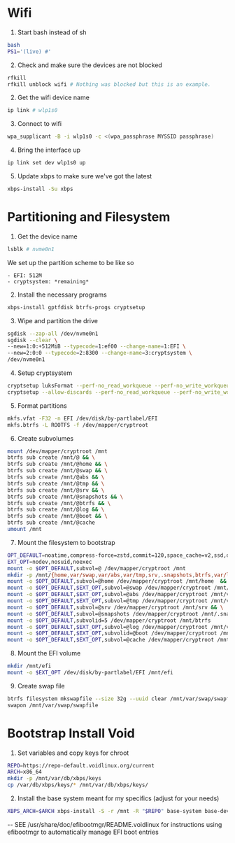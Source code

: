 # Wifi
1. Start bash instead of sh
```bash
bash
PS1='(live) #'
```
2. Check and make sure the devices are not blocked
```bash
rfkill
rfkill unblock wifi # Nothing was blocked but this is an example.
```
2. Get the wifi device name
```bash
ip link # wlp1s0
```
3. Connect to wifi
```bash
wpa_supplicant -B -i wlp1s0 -c <(wpa_passphrase MYSSID passphrase)
```
4. Bring the interface up
```bash
ip link set dev wlp1s0 up
```
5. Update xbps to make sure we've got the latest
```bash
xbps-install -Su xbps
```
# Partitioning and Filesystem
1. Get the device name
```bash
lsblk # nvme0n1
```
We set up the partition scheme to be like so
```
- EFI: 512M
- cryptsystem: *remaining*
```
2. Install the necessary programs
```bash
xbps-install gptfdisk btrfs-progs cryptsetup
```
3. Wipe and partition the drive
```bash
sgdisk --zap-all /dev/nvme0n1
sgdisk --clear \
--new=1:0:+512MiB --typecode=1:ef00 --change-name=1:EFI \
--new=2:0:0 --typecode=2:8300 --change-name=3:cryptsystem \
/dev/nvme0n1
```
4. Setup cryptsystem
```bash
cryptsetup luksFormat --perf-no_read_workqueue --perf-no_write_workqueue --type luks2 --cipher aes-xts-plain64 --key-size 512 --iter-time 2000 --pbkdf argon2id --hash sha3-512 /dev/disk/by-partlabel/cryptsystem
cryptsetup --allow-discards --perf-no_read_workqueue --perf-no_write_workqueue --persistent open /dev/disk/by-partlabel/cryptsystem cryptroot
```
5. Format partitions
```bash
mkfs.vfat -F32 -n EFI /dev/disk/by-partlabel/EFI
mkfs.btrfs -L ROOTFS -f /dev/mapper/cryptroot
```
6. Create subvolumes
```bash
mount /dev/mapper/cryptroot /mnt
btrfs sub create /mnt/@ && \
btrfs sub create /mnt/@home && \
btrfs sub create /mnt/@swap && \
btrfs sub create /mnt/@abs && \
btrfs sub create /mnt/@tmp && \
btrfs sub create /mnt/@srv && \
btrfs sub create /mnt/@snapshots && \
btrfs sub create /mnt/@btrfs && \
btrfs sub create /mnt/@log && \
btrfs sub create /mnt/@boot && \
btrfs sub create /mnt/@cache
umount /mnt
```
7. Mount the filesystem to bootstrap
```bash
OPT_DEFAULT=noatime,compress-force=zstd,commit=120,space_cache=v2,ssd,discard=async,autodefrag
EXT_OPT=nodev,nosuid,noexec
mount -o $OPT_DEFAULT,subvol=@ /dev/mapper/cryptroot /mnt
mkdir -p /mnt/{home,var/swap,var/abs,var/tmp,srv,.snapshots,btrfs,var/log,boot,var/cache} # Create all the required directories
mount -o $OPT_DEFAULT,subvol=@home /dev/mapper/cryptroot /mnt/home  && \
mount -o $OPT_DEFAULT,$EXT_OPT,subvol=@swap /dev/mapper/cryptroot /mnt/var/swap && \
mount -o $OPT_DEFAULT,$EXT_OPT,subvol=@abs /dev/mapper/cryptroot /mnt/var/abs && \
mount -o $OPT_DEFAULT,$EXT_OPT,subvol=@tmp /dev/mapper/cryptroot /mnt/var/tmp && \
mount -o $OPT_DEFAULT,subvol=@srv /dev/mapper/cryptroot /mnt/srv && \
mount -o $OPT_DEFAULT,subvol=@snapshots /dev/mapper/cryptroot /mnt/.snapshots && \
mount -o $OPT_DEFAULT,subvolid=5 /dev/mapper/cryptroot /mnt/btrfs
mount -o $OPT_DEFAULT,$EXT_OPT,subvol=@log /dev/mapper/cryptroot /mnt/var/log && \
mount -o $OPT_DEFAULT,$EXT_OPT,subvolid=@boot /dev/mapper/cryptroot /mnt/boot && \
mount -o $OPT_DEFAULT,$EXT_OPT,subvol=@cache /dev/mapper/cryptroot /mnt/var/cache
```
8. Mount the EFI volume
```bash
mkdir /mnt/efi
mount -o $EXT_OPT /dev/disk/by-partlabel/EFI /mnt/efi
```
9. Create swap file
```bash
btrfs filesystem mkswapfile --size 32g --uuid clear /mnt/var/swap/swapfile
swapon /mnt/var/swap/swapfile
```

# Bootstrap Install Void
1. Set variables and copy keys for chroot
```bash
REPO=https://repo-default.voidlinux.org/current
ARCH=x86_64
mkdir -p /mnt/var/db/xbps/keys
cp /var/db/xbps/keys/* /mnt/var/db/xbps/keys/
```
2. Install the base system meant for my specifics (adjust for your needs) 
```bash
XBPS_ARCH=$ARCH xbps-install -S -r /mnt -R "$REPO" base-system base-devel linux-firmware-amd linux-firmware-qualcomm btrfs-progs cryptsetup sbctl sbsigntool gummiboot-efistub efibootmgr efitools lz4 lzip zsh zsh-autosuggestions zsh-completions nano curl wget git
```
-- SEE /usr/share/doc/efibootmgr/README.voidlinux for instructions using efibootmgr to automatically manage EFI boot entries

